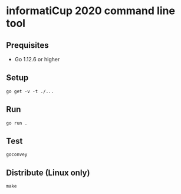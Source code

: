 # informatiCup 2020 command line tool

## Prequisites
- Go 1.12.6 or higher

## Setup
```
go get -v -t ./...
```

## Run
```
go run .
```

## Test
```
goconvey
```

## Distribute (Linux only)
```
make
```
